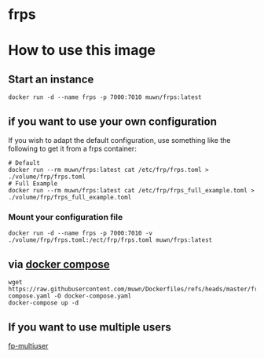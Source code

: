 # frps

# How to use this image

## Start an instance

``` shell
docker run -d --name frps -p 7000:7010 muwn/frps:latest
```

## if you want to use your own configuration

If you wish to adapt the default configuration, use something like the following to get it from a frps container:

```shell
# Default
docker run --rm muwn/frps:latest cat /etc/frp/frps.toml > ./volume/frp/frps.toml
# Full Example
docker run --rm muwn/frps:latest cat /etc/frp/frps_full_example.toml > ./volume/frp/frps_full_example.toml
```

### Mount your configuration file
``` shell
docker run -d --name frps -p 7000:7010 -v ./volume/frp/frps.toml:/ect/frp/frps.toml muwn/frps:latest
```

## via [docker compose](https://github.com/docker/compose)

```shell
wget https://raw.githubusercontent.com/muwn/Dockerfiles/refs/heads/master/frps/docker-compose.yaml -O docker-compose.yaml
docker-compose up -d
```

## If you want to use multiple users

[fp-multiuser](https://hub.docker.com/r/muwn/fp-multiuser)